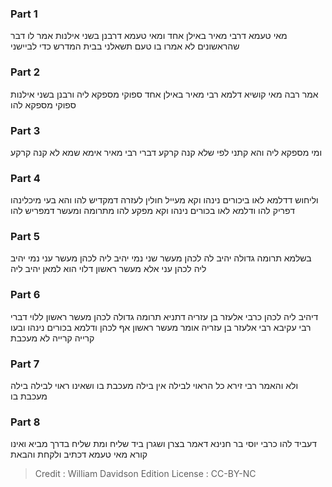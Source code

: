 
### Part 1
מאי טעמא דרבי מאיר באילן אחד ומאי טעמא דרבנן בשני אילנות אמר לו דבר שהראשונים לא אמרו בו טעם תשאלני בבית המדרש כדי לביישני

### Part 2
אמר רבה מאי קושיא דלמא רבי מאיר באילן אחד ספוקי מספקא ליה ורבנן בשני אילנות ספוקי מספקא להו

### Part 3
ומי מספקא ליה והא קתני לפי שלא קנה קרקע דברי רבי מאיר אימא שמא לא קנה קרקע

### Part 4
וליחוש דדלמא לאו ביכורים נינהו וקא מעייל חולין לעזרה דמקדיש להו והא בעי מיכלינהו דפריק להו ודלמא לאו בכורים נינהו וקא מפקע להו מתרומה ומעשר דמפריש להו

### Part 5
בשלמא תרומה גדולה יהיב לה לכהן מעשר שני נמי יהיב ליה לכהן מעשר עני נמי יהיב ליה לכהן עני אלא מעשר ראשון דלוי הוא למאן יהיב ליה

### Part 6
דיהיב ליה לכהן כרבי אלעזר בן עזריה דתניא תרומה גדולה לכהן מעשר ראשון ללוי דברי רבי עקיבא רבי אלעזר בן עזריה אומר מעשר ראשון אף לכהן ודלמא בכורים נינהו ובעו קרייה קרייה לא מעכבת

### Part 7
ולא והאמר רבי זירא כל הראוי לבילה אין בילה מעכבת בו ושאינו ראוי לבילה בילה מעכבת בו

### Part 8
דעביד להו כרבי יוסי בר חנינא דאמר בצרן ושגרן ביד שליח ומת שליח בדרך מביא ואינו קורא מאי טעמא דכתיב ולקחת והבאת

>Credit : William Davidson Edition
>License : CC-BY-NC
